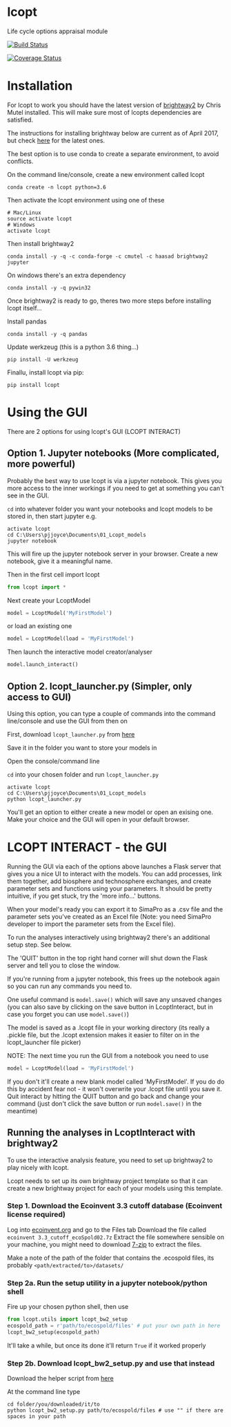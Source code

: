 # lcopt
Life cycle options appraisal module

[![Build Status](https://travis-ci.org/pjamesjoyce/lcopt.svg?branch=master)](https://travis-ci.org/pjamesjoyce/lcopt)

[![Coverage Status](https://coveralls.io/repos/github/pjamesjoyce/lcopt/badge.svg?branch=master)](https://coveralls.io/github/pjamesjoyce/lcopt?branch=master)

# Installation

For lcopt to work you should have the latest version of [brightway2](https://brightwaylca.org/) by Chris Mutel installed.
This will make sure most of lcopts dependencies are satisfied.

The instructions for installing brightway below are current as of April 2017, but check [here](https://docs.brightwaylca.org/installation.html) for the latest ones.

The best option is to use conda to create a separate environment, to avoid conflicts.

On the command line/console, create a new environment called lcopt

```
conda create -n lcopt python=3.6
```

Then activate the lcopt environment using one of these

```
# Mac/Linux
source activate lcopt
# Windows
activate lcopt
```
Then install brightway2

```
conda install -y -q -c conda-forge -c cmutel -c haasad brightway2 jupyter
```

On windows there's an extra dependency
```
conda install -y -q pywin32
```

Once brightway2 is ready to go, theres two more steps before installing lcopt itself...

Install pandas

```
conda install -y -q pandas
```

Update werkzeug (this is a python 3.6 thing...)

```
pip install -U werkzeug
```

Finallu, install lcopt via pip:

```
pip install lcopt
```

# Using the GUI

There are 2 options for using lcopt's GUI (LCOPT INTERACT)

## Option 1. Jupyter notebooks (More complicated, more powerful)

Probably the best way to use lcopt is via a jupyter notebook. This gives you more access to the inner workings if you need to get at something you can't see in the GUI.

`cd` into whatever folder you want your notebooks and lcopt models to be stored in, then start jupyter e.g.

```
activate lcopt
cd C:\Users\pjjoyce\Documents\01_Lcopt_models
jupyter notebook
```

This will fire up the jupyter notebook server in your browser.
Create a new notebook, give it a meaningful name.

Then in the first cell import lcopt
```python
from lcopt import *
```

Next create your LcoptModel
```python
model = LcoptModel('MyFirstModel')
```

or load an existing one
```python
model = LcoptModel(load = 'MyFirstModel')
```

Then launch the interactive model creator/analyser
```python
model.launch_interact()
```

## Option 2. lcopt_launcher.py (Simpler, only access to GUI)

Using this option, you can type a couple of commands into the command line/console and use the GUI from then on

First, download `lcopt_launcher.py` from [here](https://raw.githubusercontent.com/pjamesjoyce/lcopt/master/lcopt_launcher.py)

Save it in the folder you want to store your models in

Open the console/command line

`cd` into your chosen folder and run `lcopt_launcher.py`

```
activate lcopt
cd C:\Users\pjjoyce\Documents\01_Lcopt_models
python lcopt_launcher.py
```

You'll get an option to either create a new model or open an exising one. Make your choice and the GUI will open in your default browser.

# LCOPT INTERACT - the GUI

Running the GUI via each of the options above launches a Flask server that gives you a nice UI to interact with the models. You can add processes, link them together, add biosphere and technosphere exchanges, and create parameter sets and functions using your parameters. It should be pretty intuitive, if you get stuck, try the 'more info...' buttons.

When your model's ready you can export it to SimaPro as a .csv file and the parameter sets you've created as an Excel file (Note: you need SimaPro developer to import the parameter sets from the Excel file).

To run the analyses interactively using brightway2 there's an additional setup step. See below.

The 'QUIT' button in the top right hand corner will shut down the Flask server and tell you to close the window.

If you're running from a jupyter notebook, this frees up the notebook again so you can run any commands you need to.

One useful command is `model.save()` which will save any unsaved changes (you can also save by clicking on the save button in LcoptInteract, but in case you forget you can use `model.save()`)

The model is saved as a .lcopt file in your working directory (its really a .pickle file, but the .lcopt extension makes it easier to filter on in the lcopt_launcher file picker)

NOTE: The next time you run the GUI from a notebook you need to use  
```python
model = LcoptModel(load = 'MyFirstModel')
```

If you don't it'll create a new blank model called 'MyFirstModel'. If you do do this by accident fear not - it won't overwrite your .lcopt file until you save it. 
Quit interact by hitting the QUIT button and go back and change your command (just don't click the save button or run `model.save()` in the meantime)


## Running the analyses in LcoptInteract with brightway2

To use the interactive analysis feature, you need to set up brightway2 to play nicely with lcopt.

Lcopt needs to set up its own brightway project template so that it can create a new brightway project for each of your models using this template.

### Step 1. Download the Ecoinvent 3.3 cutoff database (Ecoinvent license required)

Log into [ecoinvent.org](http://www.ecoinvent.org/login-databases.html) and go to the Files tab
Download the file called `ecoinvent 3.3_cutoff_ecoSpold02.7z`
Extract the file somewhere sensible on your machine, you might need to download [7-zip](http://www.7-zip.org/download.html) to extract the files.

Make a note of the path of the folder that contains the .ecospold files, its probably `<path/extracted/to>/datasets/`

### Step 2a. Run the setup utility in a jupyter notebook/python shell

Fire up your chosen python shell, then use

```python
from lcopt.utils import lcopt_bw2_setup
ecospold_path = r'path/to/ecospold/files' # put your own path in here
lcopt_bw2_setup(ecospold_path)
```
It'll take a while, but once its done it'll return ```True``` if it worked properly


### Step 2b. Download lcopt_bw2_setup.py and use that instead

Download the helper script from [here](https://raw.githubusercontent.com/pjamesjoyce/lcopt/master/lcopt_bw2_setup.py)

At the command line type
```
cd folder/you/downloaded/it/to
python lcopt_bw2_setup.py path/to/ecospold/files # use "" if there are spaces in your path
```

